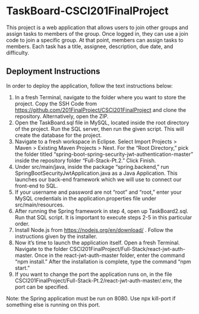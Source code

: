 # TaskBoard-CSCI201FinalProject <br>

This project is a web application that allows users to join other groups and assign tasks to members of the group. Once logged in, they can use a join code to join a specific group. At that point, members can assign tasks to members. Each task has a title, assignee, description, due date, and difficulty. 

## Deployment Instructions <br>

In order to deploy the application, follow the text instructions below:
1. In a fresh Terminal, navigate to the folder where you want to store the project. Copy the SSH Code from https://github.com/201FinalProject/CSCI201FinalProject and clone the repository. Alternatively, open the ZIP.
2. Open the TaskBoard.sql file in MySQL, located inside the root directory of the project. Run the SQL server, then run the given script. This will create the database for the project.
3. Navigate to a fresh workspace in Eclipse. Select Import Projects > Maven > Existing Maven Projects > Next. For the “Root Directory,” pick the folder titled “spring-boot-spring-security-jwt-authentication-master” inside the repository folder “Full-Stack-Pt.2.” Click Finish.
4. Under src/main/java, inside the package “spring.backend,” run SpringBootSecurityJwtApplication.java as a Java Application. This launches our back-end framework which we will use to connect our front-end to SQL.
5. If your username and password are not “root” and “root,” enter your MySQL credentials in the application.properties file under src/main/resources.
6. After running the Spring framework in step 4, open up TaskBoard2.sql. Run that SQL script. It is important to execute steps 2-5 in this particular order.
7. Install Node.js from https://nodejs.org/en/download/ . Follow the instructions given by the installer.
8. Now it’s time to launch the application itself. Open a fresh Terminal. Navigate to the folder CSCI201FinalProject/Full-Stack/react-jwt-auth-master. Once in the react-jwt-auth-master folder, enter the command “npm install.” After the installation is complete, type the command “npm start.” 
9. If you want to change the port the application runs on, in the file CSCI201FinalProject/Full-Stack-Pt.2/react-jwt-auth-master/.env, the port can be specified.

Note: the Spring application must be run on 8080. Use npx kill-port if something else is running on this port.
